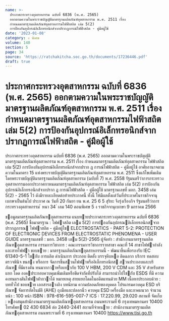 ```yaml
---
name: >-
  ประกาศกระทรวงอุตสาหกรรม ฉบับที่ 6836 (พ.ศ. 2565)
  ออกตามความในพระราชบัญญัติมาตรฐานผลิตภัณฑ์อุตสาหกรรม พ.ศ. 2511 เรื่อง
  กำหนดมาตรฐานผลิตภัณฑ์อุตสาหกรรมไฟฟ้าสถิต เล่ม 5(2)
  การป้องกันอุปกรณ์อิเล็กทรอนิกส์จากปรากฏการณ์ไฟฟ้าสถิต - คู่มือผู้ใช้
date: '2023-01-08'
category: ง พิเศษ
volume: 140
section: 5
page: 34
source: 'https://ratchakitcha.soc.go.th/documents/17236446.pdf'
draft: true
---
```


# ประกาศกระทรวงอุตสาหกรรม ฉบับที่ 6836 (พ.ศ. 2565) ออกตามความในพระราชบัญญัติมาตรฐานผลิตภัณฑ์อุตสาหกรรม พ.ศ. 2511 เรื่อง กำหนดมาตรฐานผลิตภัณฑ์อุตสาหกรรมไฟฟ้าสถิต เล่ม 5(2) การป้องกันอุปกรณ์อิเล็กทรอนิกส์จากปรากฏการณ์ไฟฟ้าสถิต - คู่มือผู้ใช้

ประกาศกระทรวงอุตสาหกรรม ฉบับที่ 6836 (พ.ศ. 2565) ออกตามความในพระราชบัญญัติมาตรฐานผลิตภัณฑ์อุตสาหกรรม พ.ศ. 2511 เรื่อง กำหนดมาตรฐานผลิตภัณฑ์อุตสาหกรรม ไฟฟ้าสถิต เล่ม 5(2) การป้องกันอุปกรณ์อิเล็กทรอนิกส์จากปราก ฏ การณ์ไฟฟ้าสถิต - คู่มือผู้ใช้ อาศัยอานาจตามความในมาตรา 15 แห่งพระราชบัญญัติมาตรฐานผลิตภัณฑ์อุตสาหกรรม พ.ศ. 2511 ซึ่งแก้ไขเพิ่มเติมโดยพระราชบัญญัติมาตรฐานผลิตภัณฑ์อุตสาหกรรม (ฉบับที่ 7) พ.ศ. 2558 รัฐมนตรีว่าการกระทรวงอุตสาหกรรมออกประกาศกาหนดมาตรฐานผลิตภัณฑ์อุตสาหกรรม ไฟฟ้าสถิต เล่ม 5(2) การป้องกันอุปกรณ์อิเล็กทรอนิกส์จากปราก ฏ การณ์ไฟฟ้าสถิต - คู่มือผู้ใช้ มาตรฐานเลขที่ มอก. 3458 เล่ม 5(2) - 2565 ไว้ ดังมีรายละเอียดต่อท้ายประกาศนี้ ทั้งนี้ ให้มีผลตั้งแต่วันที่ประกาศในราชกิจจานุเบกษาเป็นต้นไป ประกาศ ณ วันที่ 20 กันยา ยน พ.ศ. 25 6 5 สุริยะ จึงรุ่งเรืองกิจ รัฐมนตรีว่าการกระทรวงอุตสาหกรรม ้ หนา 34 ่ เลม 140 ตอนพิเศษ 5 ง ราชกิจจานุเบกษา 9 มกราคม 2566

ขอมูลมาตรฐานผลิตภัณฑอุตสาหกรรม แนบทายประกาศกระทรวงอุตสาหกรรม ฉบับที่ 6836 (พ.ศ. 2565) ชื่อมาตรฐาน : ไฟฟาสถิต เลม 5(2) การปองกันอุปกรณอิเล็กทรอนิกสจากปรากฏการณ ไฟฟาสถิต - คู่มือผู้ใช ELECTROSTATICS - PART 5-2: PROTECTION OF ELECTRONIC DEVICES FROM ELECTROSTATIC PHENOMENA - USER GUIDE มาตรฐานเลขที่ : มอก. 3458 เลม 5(2)-2565 ผู้จัดทํา : สํานักงานมาตรฐานผลิตภัณฑอุตสาหกรรม กรรมการวิชาการ : คณะกรรมการวิชาการรายสาขา คณะที่ 14 สาขาไฟฟากําลังและสายไฟฟา ขอบขาย : มาตรฐานผลิตภัณฑอุตสาหกรรมนี้ - พัฒนาขึ้นเพื่อรองรับ IEC 61340-5-1 ใชกับ การผลิต ดําเนินการ ประกอบ ติดตั้ง บรรจุหีบหอ ติดฉลาก บริการ ทดสอบ ตรวจพินิจ ขนสง หรือการ จัดการชิ้นสวนไฟฟาหรืออิเล็กทรอนิกส สวนประกอบและบริภัณฑ ที่มีแรงดัน ทนมากกวาหรือเทากับ 100 V HBM, 200 V CDM และ 35 V สําหรับสายแยก โดด องคประกอบควบคุมเพิ่มเติมหรือขีดจํากัดที่ปรับได้ สามารถนําไปใชกับ ESDS ที่มี ความคงทนแรงดันไฟฟาต่ํากวาได้ หมายเหตุ สายแยกโดดในอดีตแทนด้วย MM เนื้อหาประกอบด้วย : บททั่วไป ขอบขาย เอกสารอางอิง บทนิยาม ความปลอดภัยของบุคคล โปรแกรมควบคุม ESD บริภัณฑ จัดการอัตโนมัติ (AHE) ถุงมือและปลอกนิ้ว ควบคุม ESD เครื่องมือ และภาคผนวก จํานวนหน้า : 100 หน้า ISBN : 978-616-595-007-7 ICS : 17.220.99, 29.020 สถานที่ จัดเก็บ : หองสมุดสํานักงานมาตรฐานผลิตภัณฑอุตสาหกรรม ถนนพระรามที่ 6 กรุงเทพมหานคร 10400 โทรศัพท 02 430 6834 ต่อ 2440-2441 สถานที่จําหนาย : สํานักงานมาตรฐานผลิตภัณฑอุตสาหกรรม ถนนพระรามที่ 6 กรุงเทพมหานคร 10400 https://www.tisi.go.th
